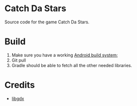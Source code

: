 # Catch Da Stars

Source code for the game Catch Da Stars.

# Build

1. Make sure you have a working [Android build system](http://developer.android.com/sdk/installing/studio-build.html);
2. Git pull
3. Gradle should be able to fetch all the other needed libraries.

# Credits

* [libgdx][1]

[1]: https://libgdx.badlogicgames.com/
